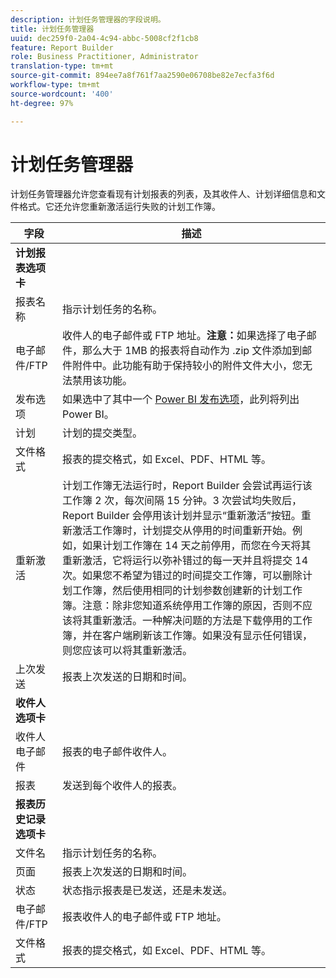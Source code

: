 ```yaml
---
description: 计划任务管理器的字段说明。
title: 计划任务管理器
uuid: dec259f0-2a04-4c94-abbc-5008cf2f1cb8
feature: Report Builder
role: Business Practitioner, Administrator
translation-type: tm+mt
source-git-commit: 894ee7a8f761f7aa2590e06708be82e7ecfa3f6d
workflow-type: tm+mt
source-wordcount: '400'
ht-degree: 97%

---
```



# 计划任务管理器

计划任务管理器允许您查看现有计划报表的列表，及其收件人、计划详细信息和文件格式。它还允许您重新激活运行失败的计划工作簿。

| 字段 | 描述 |
| --- | --- |
| **计划报表选项卡** |  |
| 报表名称 | 指示计划任务的名称。 |
| 电子邮件/FTP | 收件人的电子邮件或 FTP 地址。**注意：**&#x200B;如果选择了电子邮件，那么大于 1MB 的报表将自动作为 .zip 文件添加到邮件附件中。此功能有助于保持较小的附件文件大小，您无法禁用该功能。 |
| 发布选项 | 如果选中了其中一个 [Power BI 发布选项](https://experienceleague.adobe.com/docs/analytics/analyze/report-builder/publish-powerbi/power-bi.html)，此列将列出 Power BI。 |
| 计划 | 计划的提交类型。 |
| 文件格式 | 报表的提交格式，如 Excel、PDF、HTML 等。 |
| 重新激活 | 计划工作簿无法运行时，Report Builder 会尝试再运行该工作簿 2 次，每次间隔 15 分钟。3 次尝试均失败后，Report Builder 会停用该计划并显示“重新激活”按钮。重新激活工作簿时，计划提交从停用的时间重新开始。例如，如果计划工作簿在 14 天之前停用，而您在今天将其重新激活，它将运行以弥补错过的每一天并且将提交 14 次。如果您不希望为错过的时间提交工作簿，可以删除计划工作簿，然后使用相同的计划参数创建新的计划工作簿。注意：除非您知道系统停用工作簿的原因，否则不应该将其重新激活。一种解决问题的方法是下载停用的工作簿，并在客户端刷新该工作簿。如果没有显示任何错误，则您应该可以将其重新激活。 |
| 上次发送 | 报表上次发送的日期和时间。 |
| **收件人选项卡** |  |
| 收件人电子邮件 | 报表的电子邮件收件人。 |
| 报表 | 发送到每个收件人的报表。 |
| **报表历史记录选项卡** |  |
| 文件名 | 指示计划任务的名称。 |
| 页面 | 报表上次发送的日期和时间。 |
| 状态 | 状态指示报表是已发送，还是未发送。 |
| 电子邮件/FTP | 报表收件人的电子邮件或 FTP 地址。 |
| 文件格式 | 报表的提交格式，如 Excel、PDF、HTML 等。 |

